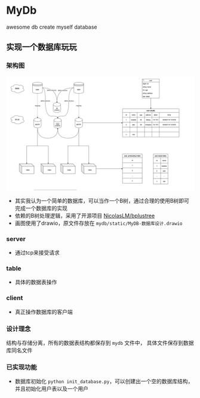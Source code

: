# MyDb
awesome db create myself database

## 实现一个数据库玩玩
### 架构图
![](./static/db_structure.png)

- 其实我认为一个简单的数据库，可以当作一个B树，通过合理的使用B树即可完成一个数据库的实现
- 依赖的B树处理逻辑，采用了开源项目 [NicolasLM/bplustree](https://github.com/NicolasLM/bplustree)
- 画图使用了drawio，原文件存放在    `mydb/static/MyDB-数据库设计.drawio`

### server
- 通过tcp来接受请求
  
### table
- 具体的数据表操作

### client
- 真正操作数据库的客户端

### 设计理念
结构与存储分离，所有的数据表结构都保存到 `mydb` 文件中， 具体文件保存到数据库同名文件

### 已实现功能
- 数据库初始化 `python init_database.py`，可以创建出一个空的数据库结构，并且初始化用户表以及一个用户
